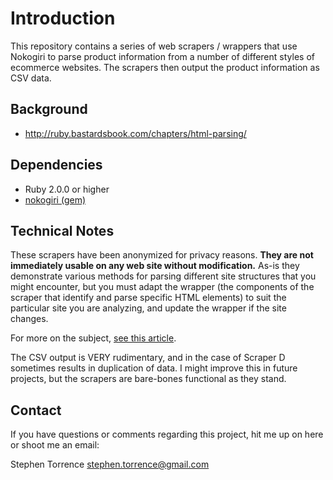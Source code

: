 # Introduction

This repository contains a series of web scrapers / wrappers that use Nokogiri to parse product information from a number of different styles of ecommerce websites. The scrapers then output the product information as CSV data.

## Background

* http://ruby.bastardsbook.com/chapters/html-parsing/

## Dependencies

* Ruby 2.0.0 or higher
* [nokogiri (gem)](http://nokogiri.org/)

## Technical Notes

These scrapers have been anonymized for privacy reasons. **They are not immediately usable on any web site without modification.** As-is they demonstrate various methods for parsing different site structures that you might encounter, but you must adapt the wrapper (the components of the scraper that identify and parse specific HTML elements) to suit the particular site you are analyzing, and update the wrapper if the site changes.

For more on the subject, [see this article](http://en.wikipedia.org/wiki/Wrapper_(data_mining)).

The CSV output is VERY rudimentary, and in the case of Scraper D sometimes results in duplication of data. I might improve this in future projects, but the scrapers are bare-bones functional as they stand.

## Contact

If you have questions or comments regarding this project, hit me up on here or shoot me an email:

Stephen Torrence
stephen.torrence@gmail.com